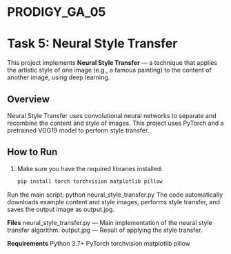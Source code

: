# PRODIGY_GA_05
# Task 5: Neural Style Transfer

This project implements **Neural Style Transfer** — a technique that applies the artistic style of one image (e.g., a famous painting) to the content of another image, using deep learning.

## Overview

Neural Style Transfer uses convolutional neural networks to separate and recombine the content and style of images. This project uses PyTorch and a pretrained VGG19 model to perform style transfer.

## How to Run

1. Make sure you have the required libraries installed:
   ```bash
   pip install torch torchvision matplotlib pillow
   
Run the main script:
python neural_style_transfer.py
The code automatically downloads example content and style images, performs style transfer, and saves the output image as output.jpg.

**Files**
neural_style_transfer.py — Main implementation of the neural style transfer algorithm.
output.jpg — Result of applying the style transfer.

**Requirements**
Python 3.7+
PyTorch
torchvision
matplotlib
pillow
